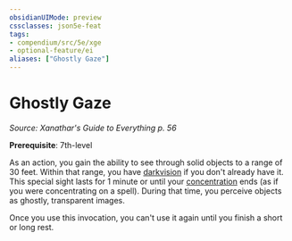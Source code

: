 ```yaml
---
obsidianUIMode: preview
cssclasses: json5e-feat
tags:
- compendium/src/5e/xge
- optional-feature/ei
aliases: ["Ghostly Gaze"]
---
```

# Ghostly Gaze
*Source: Xanathar's Guide to Everything p. 56*  

**Prerequisite**: 7th-level

As an action, you gain the ability to see through solid objects to a range of 30 feet. Within that range, you have [darkvision](2-Mechanics/CLI/rules/senses.md#Darkvision) if you don't already have it. This special sight lasts for 1 minute or until your [concentration](2-Mechanics/CLI/rules/conditions.md#Concentration) ends (as if you were concentrating on a spell). During that time, you perceive objects as ghostly, transparent images.

Once you use this invocation, you can't use it again until you finish a short or long rest.
